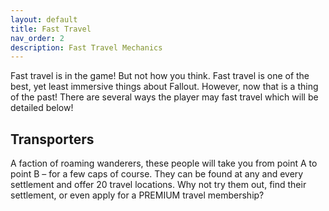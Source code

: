 ```yaml
---
layout: default
title: Fast Travel
nav_order: 2
description: Fast Travel Mechanics
---
```


Fast travel is in the game! But not how you think. Fast travel is one of the best, yet least immersive things about Fallout. However, now that is a thing of the past! There are several ways the player may fast travel which will be detailed below!

## **Transporters**

A faction of roaming wanderers, these people will take you from point A to point B – for a few caps of course. They can be found at any and every settlement and offer 20 travel locations. Why not try them out, find their settlement, or even apply for a PREMIUM travel membership? 
